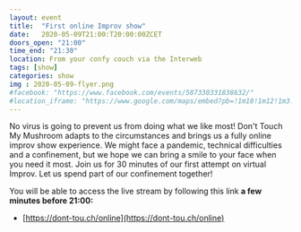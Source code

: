 ```yaml
---
layout: event
title:  "First online Improv show"
date:   2020-05-09T21:00:T20:00:00ZCET
doors_open: "21:00"
time_end: "21:30"
location: From your confy couch via the Interweb
tags: [show]
categories: show
img : 2020-05-09-flyer.png
#facebook: "https://www.facebook.com/events/587330331838632/"
#location_iframe: "https://www.google.com/maps/embed?pb=!1m18!1m12!1m3!1d2701.3164958683724!2d8.52006681583793!3d47.38625731116593!2m3!1f0!2f0!3f0!3m2!1i1024!2i768!4f13.1!3m3!1m2!1s0x47900a15619f4fa9%3A0x124e7e779b279679!2sjenseits+im+Viadukt!5e0!3m2!1sen!2sch!4v1529147583692"
---
```

No virus is going to prevent us from doing what we like most! Don't Touch My Mushroom adapts to the circumstances and brings us a fully online improv show experience.<!--more-->
We might face a pandemic, technical difficulties and a confinement, but we hope we can bring a smile to your face when you need it most.
Join us for 30 minutes of our first attempt on virtual Improv. Let us spend part of our confinement together!

You will be able to access the live stream by following this link **a few minutes before 21:00:**
* [https://dont-tou.ch/online](https://dont-tou.ch/online)
